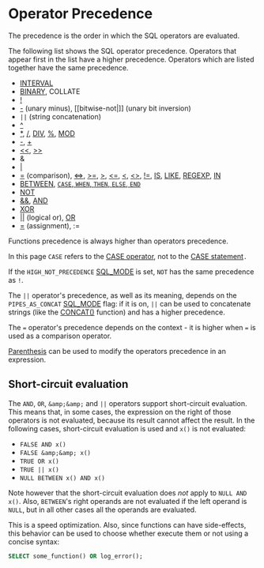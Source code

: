# Operator Precedence

The precedence is the order in which the SQL operators are evaluated.

The following list shows the SQL operator precedence. Operators that appear first in the list have a higher precedence. Operators which are listed together have the same precedence.

- [INTERVAL](/built-in-functions/date-time-functions/date-and-time-units)
- [BINARY](/built-in-functions/string-functions/binary-operator), <a undefined>COLLATE</a>
- [!](/sql-statements-structure/operators/logical-operators/not)
- [-](/sql-statements-structure/operators/arithmetic-operators/subtraction-operator-) (unary minus), [[bitwise-not|]] (unary bit inversion)
- `||` (string concatenation)
- [^](/built-in-functions/secondary-functions/bit-functions-and-operators/bitwise-xor)
- [*](/built-in-functions/numeric-functions/multiplication-operator), [/](/built-in-functions/numeric-functions/division-operator), [DIV](/built-in-functions/numeric-functions/div), [%](/built-in-functions/numeric-functions/modulo-operator), [MOD](/built-in-functions/numeric-functions/mod)
- [-](/sql-statements-structure/operators/arithmetic-operators/subtraction-operator-), [+](/built-in-functions/numeric-functions/addition-operator)
- [&lt;&lt;](/built-in-functions/secondary-functions/bit-functions-and-operators/shift-left), [&gt;&gt;](/built-in-functions/secondary-functions/bit-functions-and-operators/shift-right)
- <a undefined>&amp;</a>
- [|](/built-in-functions/secondary-functions/bit-functions-and-operators/bitwise-or)
- [=](/sql-statements-structure/operators/comparison-operators/equal) (comparison), [&lt;=&gt;](/sql-statements-structure/operators/comparison-operators/null-safe-equal), [&gt;=](/sql-statements-structure/operators/comparison-operators/greater-than-or-equal), [&gt;](/sql-statements-structure/operators/comparison-operators/greater-than), [&lt;=](/sql-statements-structure/operators/comparison-operators/less-than-or-equal), [&lt;](/sql-statements-structure/operators/comparison-operators/less-than), [&lt;&gt;](/sql-statements-structure/operators/comparison-operators/not-equal), [!=](/sql-statements-structure/operators/comparison-operators/not-equal), [IS](/sql-statements-structure/operators/comparison-operators/is), [LIKE](/built-in-functions/string-functions/like), [REGEXP](/built-in-functions/string-functions/regular-expressions-functions/regexp), [IN](/sql-statements-structure/operators/comparison-operators/in)
- [BETWEEN](/sql-statements-structure/operators/comparison-operators/between-and), [`CASE`, `WHEN`, `THEN`, `ELSE`, `END`](/built-in-functions/control-flow-functions/case-operator)
- [NOT](/sql-statements-structure/operators/logical-operators/not)
- [&amp;&amp;](/sql-statements-structure/operators/logical-operators/and), [AND](/sql-statements-structure/operators/logical-operators/and)
- [XOR](/sql-statements-structure/operators/logical-operators/xor)
- [||](/sql-statements-structure/operators/logical-operators/or) (logical or), [OR](/sql-statements-structure/operators/logical-operators/or)
- [=](/sql-statements-structure/operators/assignment-operators/assignment-operators-assignment-operator) (assignment), <a undefined>:=</a>

Functions precedence is always higher than operators precedence.

In this page `CASE` refers to the [CASE operator](/built-in-functions/control-flow-functions/case-operator), not to the [CASE statement](/programming-customizing-mariadb/programmatic-compound-statements/case-statement)`.`

If the `HIGH_NOT_PRECEDENCE` [SQL_MODE](/mariadb-administration/variables-and-modes/sql-mode) is set, `NOT` has the same precedence as `!`.

The `||` operator's precedence, as well as its meaning, depends on the `PIPES_AS_CONCAT` [SQL_MODE](/mariadb-administration/variables-and-modes/sql-mode) flag: if it is on, `||` can be used to concatenate strings (like the [CONCAT()](/built-in-functions/string-functions/concat) function) and has a higher precedence.

The `=` operator's precedence depends on the context - it is higher when `=` is used as a comparison operator.

[Parenthesis](/kb/en/parenthesis/) can be used to modify the operators precedence in an expression.

## Short-circuit evaluation

The `AND`, `OR`, `&amp;&amp;` and `||` operators support short-circuit evaluation. This means that, in some cases, the expression on the right of those operators is not evaluated, because its result cannot affect the result. In the following cases, short-circuit evaluation is used and `x()` is not evaluated:

- `FALSE AND x()`
- `FALSE &amp;&amp; x()`
- `TRUE OR x()`
- `TRUE || x()`
- `NULL BETWEEN x() AND x()`

Note however that the short-circuit evaluation does <em>not</em> apply to `NULL AND x()`. Also, `BETWEEN`'s right operands are not evaluated if the left operand is `NULL`, but in all other cases all the operands are evaluated.

This is a speed optimization. Also, since functions can have side-effects, this behavior can be used to choose whether execute them or not using a concise syntax:

```sql
SELECT some_function() OR log_error();
```